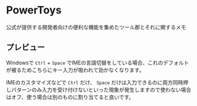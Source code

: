 # PowerToys

公式が提供する開発者向けの便利な機能を集めたツール郡とそれに関するメモ

## プレビュー

Windowsで `Ctrl` + `Space` でIMEの言語切替をしている場合、これのデフォルトが被るためこちらにキー入力が吸われて効かなくなります。

IMEのカスタマイズなどで `Ctrl` だけ、 `Space` だけは入力できるのに両方同時押しパターンのみ入力を受け付けないといった現象が発生しますので使わない場合はオフ、使う場合は別のものに割り当てると良いです。
